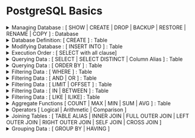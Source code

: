 # PostgreSQL Basics

<details>
  <summary> Managing Database : [ SHOW | CREATE | DROP | BACKUP | RESTORE | RENAME | COPY ] : Database </summary>
<br><br>  

| Command    | Description |  
| ----------- | ----------- |  
|**SHOW DATABASES;**   | To see the list of all the databases on the sql server.      |  
|**CREATE DATABASE database_name ;**  |  To create a new database.|  
|**DROP DATABASE database_name ;** | To drop the entire database |  
|**BACKUP DATABASE ;** |🤷 |  
|**RESTORE DATABASE ;** |🤷 |  
|**RENAME DATABASE ;** |🤷 |   
|**COPY DATABASE ;** |🤷 |   

<br>  

</details>

<details>
  <summary> Database Definition: [ CREATE ] : Table </summary>
<br><br>

| Command | Description |
| ----------- | ----------- |  
|**CREATE TABLE** table_name ( <br>  column_name_1 data_type (size) NULL/ NOT NULL , <br> column_name_2 data_type (size) NULL/ NOT NULL ,<br> column_name_3 data_type (size) NULL/ NOT NULL , <br>... ... ...<br>... ... ...<br>PRIMARY KEY(column_name/s) ,<br> CONSTRAINT fk_name FOREIGN KEY (Column_Name/s) REFERENCES referenced_table_name(referenced_column_Name/s) ON DELETE CASCADE ON UPDATE CASCADE , <br>... ... ...<br>... ... ...<br>); |  To Create a Table with Primary key and Foreign Keys.<br> <br>**For example:** <br>create table personal( <br>id int, <br>name varchar(50),<br>birth_date date, <br>phone varchar(12), <br>gender varchar(1));<br> <br><b><u>NOTE:</u> Each Table can have only one Primary Key which may consist of one or more than one Columns. But a table/relation may have multiple Foreign Key.In Case of, Foreign Key declaration, referenced Column have to be Primary Key in referenced table/relation.|  


#### Data Types:

There are three main data types:
- String
  - **char(size)** : fixed length string, column length can be 0 to 255
  - **varchar(size)** : variable length string, length can be 0 to 65535
  - **binary(size)** : fixed length string but only stores binary byte string, length 0 to 255, default 1
  - **varbinary(size)** : variable length string but only stores binary bytes string, length 0 to 65535, default 1
  - **tinytext** : holds a string with maximum length of 255 charachters
  - **text(size)** : holds a string with maximum length of 65535 bytes
  - **mediumtext** : holds a string with maximum length of 16,777,215 bytes
  - **longtext** : holds a string with maximum length of 4,294,967,295 characters
  - **tinyblob** : for BLOBS. max length : 255 bytes
  - **blob** : for BLOBS, max length : 65,535 bytes
  - **mediumblob** : for BLOBS, mex length : 16,777,215 bytes
  - **longblob** : for BLOBS, mex length : 4,294,967,295 bytes
  - **enum(values1, values2, ...)** : A string object that can have only one value, chosen from a list of possible values. We can list up to 65535 values in an enum list
  - **set(val1, val2, val3, ...)** : A string object that can have 0 or more values, chosen from a list of possible values.

- Numeric
  - **bit(size)** : bit value type. size 1 to 64. default size 1 
  - **tinyint(size)** : value range from -128 to  127. maximum size 255
  - **int(size)** : value ranges from 2147483648 to 2147483647. 
  - **integer(size)** : value ranges from 2147483648 to 2147483647
  - **smallint(size)** : A small integer. Signed range is from -32768 to 32767.
  - **mediumint(size)** : A medium integer. Signed range is from -8388608 to 8388607
  - **bigint(size)** : A large integer. Signed range is from -9223372036854775808 to 9223372036854775807. 
  - **bool** : Zero is considered as false, nonzero values are considered as true.
  - **boolean** : Zero is considered as false, nonzero values are considered as true.
  - **float(p)** : A floating point number. MySQL uses the p value to determine whether to use FLOAT or DOUBLE for the resulting data type. If p is from 0 to 24, the data type becomes FLOAT(). If p is from 25 to 53, the data type becomes DOUBLE()
  - **double(size,d)** : A normal-size floating point number. The total number of digits is specified in size. The number of digits after the decimal point is specified in the d parameter
  - **decimal(size,d)** : An exact fixed-point number. The total number of digits is specified in size. The number of digits after the decimal point is specified in the d parameter. The maximum number for size is 65, but default 10. The maximum number for d is 30, default 0.
  - **dec(size,d)** : Same as DECIMAL(size,d)
- Date and Time
  - **date** 'yyyy-mm-dd', allowed '1000-01-01' to '9999-12-31'
  - **datetime(fsp)** 'yyyy-mm-dd hh:mm:ss', allowed '1000-01-01 00:00:00' to '9999-12-31 23:59:59'
    - Adding DEFAULT and ON UPDATE in the column definition to get automatic initialization and updating to the current date and time
  - **timestamp(fsp)** 'yyyy-mm-dd hh:mm:ss', allowed '1970-01-01 00:00:01' UTC to '2038-01-09 03:14:07'
  - **time(fsp)** 'hh:mm:ss', allowed '-838:59:59' to '838:59:59'
  - **year** a year in four-digit format, allowed 1901 to 2155 and 0000

</details>

<details>
<summary> Modifying Database : [ INSERT INTO ] : Table </summary>
  
<br><br>
  
| Command    | Description |
| ----------- | ----------- |  
|<b>INSERT INTO table_name VALUES <br>(value1,value2,value3,... ...),<br>(value1,value2,value3,... ...), <br>(value1,value2,value3,... ...), <br>... ... ; <b>| TO add values for all the columns of the table.<br><br> No need to specify the column names in the SQL syntax. <br><br> But need to make sure the order of the values is in the same order as the columns in the table.|
|<b>INSERT INTO table_name <br>(column1, column2, column3,... ...) VALUES <br>(value1,value2,value3,... ...), <br>(value1,value2,value3,... ...) , <br>(value1,value2,value3,... ...),<br> ... ... ; <b>|To insert Data Only in Specified Columns.|
  <br>

  <br> 
</details>
<details>
  <summary>Execution Order : [ SELECT with all clause] </summary>

## Execution Order
PostgreSQL evaluates the select statements with all clause as follows:   
``FROM`` -> ``WHERE`` -> ``GROUP BY`` -> ``HAVING`` -> ``SELECT`` -> ``DISTINCT`` -> ``ORDER BY`` -> ``LIMIT``
</details>
<details>
  <summary>Querying Data : [ SELECT | SELECT DISTINCT | Column Alias ] : Table </summary>

## SELECT 
The **SELECT** statement has the following clauses:
  - Select distinct rows using **DISTINCT** operator.
  - Sort rows using **ORDER BY** clause.
  - Filter rows using **WHERE** clause.
  - Select a subset of rows from a table using **LIMIT or FETCH** clause.
  - Group rows into groups using **GROUP BY** clause.
  - Filter groups using **HAVING** clause.
  - Join with other tables using joins such as **INNER JOIN**, **LEFT JOIN**, **FULL OUTER JOIN**, **CROSS JOIN** clauses.
  - Perform set operations using **UNION**, **INTERSECT**, and **EXCEPT** 

In this section, we will focus on **SELECT** and **FROM** clause.

  | Command    | Description |
  | ----------- | ----------- |  
  | **SELECT** select_list <br> **FROM** table_name | General statement for basic query <br> <b>Note : <b> Where clause is optional| 
  | **SELECT** **DISTINCT** column1 <br>**FROM** table_name; | Removes duplicate rows from a result set |
  | **SELECT** **DISTINCT** column1, column2 <br>**FROM** table_name; | Removes duplicate rows from a result set. <br>It uses the combination of values in both column1 and column2 columns for evaluating the duplicate. |
  | **SELECT** column_name **AS** alias_name <br> **FROM** table_name <br><br> Or, <br><br> **SELECT** column_name alias_name <br> **FROM** table_name | The column_name is assigned an alias alias_name. <br>The **AS** keyword is optional so we can omit it like later command.<br>Both command will work as same |
  | **SELECT** expression **AS** alias_name <br>**FROM** table_name; | |

**Note:**  
- select list that can be a column or a list of columns in a table from which you want to retrieve data. If we specify a list of columns, we need to place a comma (,) between two columns to separate them. If we want to select data from all the columns of the table, we can use an asterisk (*) shorthand instead of specifying all the column names. The select list may also contain expressions or literal values.
- The FROM clause is optional. If we are not querying data from any table, we can omit the FROM clause in the SELECT statement.
- The **DISTINCT** keyword operates on column(s)
- If a column alias contains one or more spaces, we need to surround it with double quotes. ( ```column_name AS "alias name"```)

**Execution Order:**  
PostgreSQL evaluates the FROM clause before the SELECT clause in the SELECT statement: FROM -> SELECT

**Examples:**  
Find the first names of all customers from the customer table:
```PostgreSQL
SELECT first_name
FROM customer;
```
Retrieve first name, last name, and email of customers:
```PostgreSQL
SELECT first_name, last_name, email
FROM customer;
```
Retrieve data from all columns of the customer table:
```PostgreSQL
SELECT *
FROM customer;
```
To find distinct values of all columns in a table:
```PostgreSQL
SELECT DISTINCT *
FROM table_name;
```
Retrieve first name, last name of customers where the last need to be shown as surname:
```PostgreSQL
SELECT first_name, last_name AS surname
FROM customer;
```
Retrieve full_name of customers using first name, last name:
```PostgreSQL
SELECT first_name || ' ' || last_name AS full_name
FROM customer;
```
Or, 
```PostgreSQL
SELECT first_name || ' ' || last_name AS "full name"
FROM customer;
```
</details>

<details>
  <summary>Querying Data : [ ORDER BY ] : Table </summary>
    
  | Command | Description |
  | --- | --- |  
  | **SELECT** select_list <br>**FROM** table_name <br> **ORDER BY**  <br>sort_expression1 **ASC/DESC** , <br> sort_expression2 **ASC/DESC** | The ORDER BY clause allows to sort rows returned by a SELECT clause in ascending or descending order based on a sort expression | 
  | **ORDER BY** sort_expresssion [ASC or DESC] [NULLS FIRST or NULLS LAST] | In the database world, NULL is a marker that indicates the missing data or the data is unknown at the time of recording. When we sort rows that contain NULL, we can specify the order of NULL with other non-null values by using the NULLS FIRST or NULLS LAST option of the ORDER BY clause <br> <br> The **NULLS FIRST** option places NULL before other non-null values and the **NULL LAST** option places NULL after other non-null values. |

  **Execution Order:**  
  PostgreSQL evaluates the clauses in the SELECT statement in the following order: ``FROM``, ```SELECT```, and ```ORDER BY```  

  **Note:** 
  - Use **ASC** to sort in **ascending** order.
  - Use **DESC** to sort in **descending** order.
  - If we leave it blank, **ORDER BY** uses **ASC** by **default**.
  - By default, **ASC** use NULLS LAST
  - By default, **DESCSC** use NULLS FIRST

  **Example:**   
  Sort customers by their first names in ascending order:
  ```PostgreSQL
  SELECT first_name, last_name 
  FROM customer
  ORDER BY first_name ASC;
  ```
  OR, 
   ```PostgreSQL
  SELECT first_name, last_name 
  FROM customer
  ORDER BY first_name;
  ```
  
  ```PostgreSQL
  SELECT store_id, first_name, last_name 
  FROM customer
  ORDER BY store_id DESC, first_name ASC;
  ```
  Find store_id, first name and last name of all the customer ordered in descended value of store_id:
  ```PostgreSQL
  SELECT store_id, first_name, last_name 
  FROM customer
  ORDER BY store_id DESC;
  ```
  
  ```PostgreSQL
  SELECT num 
  FROM sort_demo 
  ORDER BY num NULLS FIRST;
  ```

  ```PostgreSQL
  SELECT num 
  FROM sort_demo 
  ORDER BY num DESC NULLS LAST;
  ```
</details>

<details>
  <summary>Filtering Data : [ WHERE ] : Table </summary>

  | Command | Description |
  | ----- | ----- | 
  | **SELECT** select_list <br> **FROM** table_name <br>**WHERE** condition; | In this syntax, we place the **WHERE** clause right after the FROM clause of the SELECT statement.<br>The **WHERE** clause uses the condition to filter the rows returned from the SELECT clause. <br>The condition is a boolean expression that evaluates to true, false, or unknown. <br>The query returns only rows that satisfy the condition in the WHERE clause.|

  **Execution Order**  
  PostgreSQL evaluates the WHERE clause after the FROM clause but before the SELECT and ORDER BY clause. i.e., from -> where -> select -> order by

  **Example**  
  To find customers with the first name is Jamie:
  ```PostgreSQL
  SELECT customer_id, first_name
  FROM customer
  WHERE first_name = 'Jamie';
  ```

  To find customers whose first name and last names are Jamie and rice:
  ```PostgreSQL
  SELECT customer_id, first_name, last_name
  FROM customer
  WHERE first_name = 'Jamie' AND last_name = 'rice';
  ```
  To find the customers with first names having any of the following Ann, Anne, and Annie:
  ```PostgreSQL
  SELECT customer_id, first_name, last_name
  FROM customer
  WHERE first_name IN ('Ann', 'Anne', 'Annie');
  ```
  Find customers whose first names start with Br and last names are not Motley:
  ```PostgreSQL
  SELECT customer_id, first_name, last_name
  FROM customer
  WHERE first_name like 'Br%'
      AND last_name <> 'Motley';
  ```
</details>

<details>
  <summary>Filtering Data : [ AND | OR ] : Table </summary>

AND operator – combine two boolean expressions and return true if both expressions evaluate to true. <br>
OR operator – combine two boolean expressions and return false if either expression evaluates to false.

In PostgreSQL, a boolean value can have one of three values: true, false, and null.

PostgreSQL uses ``true``, ``'t'``, ``'true'``, ``'y'``, ``'yes'``, ``'1'`` to represent true and ``false``, ``'f'``, ``'false'``, ``'n'``, ``'no'``, and ``'0'`` to represent false.

A boolean expression is an expression that evaluates to a boolean value.

For example, the expression 1=1 is a boolean expression that evaluates to true:
```PostgreSQL
SELECT 1 = 1 AS result;
```
**Explanation of AND operator:**  
The basic syntax of the AND operator:
```Postgresql
expression1 AND expression2
```
In this syntax, expression1 and expression2 are boolean expressions that evaluate to true, false, or null.

The AND operator returns true only if both expressions are true. It returns false if one of the expressions is false. Otherwise, it returns null.

The following table shows the results of the AND operator when combining true, false, and null.
| true | false | null | ANDed Result |
| --- | --- | --- | --- |
| true | false | null | true |
| false | false | false | false |
| null | false | null | null |

Find the films that have a length greater than 180 and a rental rate less than 1:
```Postgresql
SELECT title, length, rental_rate
FROM film
WHERE length > 180 AND rental_rate < 1;
```
**Explanation of OR Operator:**
The basic syntax of the OR operator:
```Postgresql
expression1 OR expression2
```
In this syntax, expression1 and expression2 are boolean expressions that evaluate to ``true``, ``false``, or ``null``.

The OR operator returns true only if any of the expressions is true. It returns false if both expressions are false. Otherwise, it returns null.

The following table shows the results of the AND operator when combining true, false, and null.
| true | false | null | ANDed Result |
| --- | --- | --- | --- |
| true | true | true | true |
| true | false | null | false |
| true | null | null | null |

Find the films that have a rental rate is 0.99 or 2.99
```PostgreSQL
SELECT title, rental_rate
FROM film
WHERE rental_rate = 0.99 OR rental_rate = 2.99;
```
</details>
<details>
  <summary>Filtering Data : [ LIMIT | OFFSET ] : Table </summary>  
  
  | Command | Description |
  | --- | --- |
  | **SELECT** select_list<br>**FROM** table_name <br> **ORDER BY** sort_expression <br> **LIMIT** row_count | The statement returns row_count rows generated by the query. <br> If the row_count is zero, the query returns an empty set. <br> If the row_count is NULL, the query returns the same result set as it does not have the LIMIT clause. |
  | **SELECT** select_list<br>**FROM** table_name <br> **ORDER BY** sort_expression <br> **LIMIT** row_count <br> **OFFSET** row_to_skip; | The statement first skips row_to_skip rows before returning row_count rows generated by the query. <br> If the row_to_skip is zero, the statement will work like it doesn’t have the OFFSET clause. <br> It’s important to note that PostgreSQL evaluates the OFFSET clause before the LIMIT clause. |  

  **Note**
  - PostgreSQL stores rows in a table in an unspecified order, therefore, when we use the LIMIT clause, we should always use the ORDER BY clause to control the row order.
  - If we don’t use the ORDER BY clause, we may get a result set with the rows in an unspecified order.

  **Examples**  
  The following statement uses the **LIMIT** clause to get the first five films sorted by film_id:
  ```PostgreSQL
  SELECT film_id, title, release_year 
  FROM film 
  ORDER BY film_id 
  LIMIT 5;
  ```
  To retrieve 4 films starting from the fourth one ordered by film_id, we can use both LIMIT and OFFSET clauses as follows:
  ```PostgreSQL
  SELECT film_id, title, release_year 
  FROM film 
  ORDER BY film_id 
  LIMIT 4
  OFFSET 3;
  ```
</details>

<details>
  <summary>Filtering Data : [ IN | BETWEEN ] : Table </summary>

### `IN Operator`
The ``IN`` operator allows to check whether a value matches any value in a list of values.

The basic syntax of the ``IN`` operator:

```PostgreSQL
value IN (value1,value2,...)
```
The ``IN`` operator returns ``true`` if the value is equal to any value in the list such as ``value1``, ``value2``, ...

Retrieve information about the film with id 1, 2, and 3:
```PostgreSQL
SELECT film_id, title
FROM film
WHERE film_id IN (1,2,3);
```
Find the actors who have the last name in the list 'Allen', 'Chase', and 'Davis':
```PostgreSQL
SELECT first_name, last_name
FROM actor
WHERE last_name IN ('Allen', 'Chase', 'Davis' )
ORDER BY last_name;
```
Find payments whose payment dates are in a list of dates: 2007-02-15 and 2007-02-16:
```PostgreSQL
SELECT payment_id, amount, DATE(payment_date)
FROM payment
WHERE payment_date::date IN ('2007-02-15', '2007-02-16');
```

### `BETWEEN Operator`
The `BETWEEN` operator allows to check if a value falls within a range of values.
| Command | Description |
| --- | --- | 
| value ``BETWEEN`` low ``AND`` high | If the ``value`` is greater than or equal to the ``low`` value and less than or equal to the ``high`` value, the ``BETWEEN`` operator returns true; <br> Otherwise, it returns false. <br> The syntax can be re-written as ``value`` >= low ``AND`` ``value`` <= high | 

**Note:**  
- When using BETWEEN operator with dates that also include timestamp information, we need to pay careful attention to using BETWEEN versus <=, >= comparison operators, due to the fact that a datetime starts at 0:00. Later on we will study more specific methods for datetime information types.
Retrieve payments with payment_id is between 17503 and 17505:
```PostgreSQL
SELECT payment_id, amount
FROM payment
WHERE payment_id BETWEEN 17503 AND 17505;
```
Find payments with payment_id is not the range between 17503 and 17505:
```PostgreSQL
SELECT payment_id, amount
FROM payment
WHERE payment_id NOT BETWEEN 17503 AND 17505;
```
Find payments whose payment dates are between 2007-02-15 and 2007-02-20 and amount more than 10:
```PostgreSQL
SELECT payment_id, amount, payment_date
FROM payment
WHERE payment_date BETWEEN '2007-02-15' AND '2007-02-20'
  AND amount > 10
ORDER BY payment_date;
```
</details>
<details>
  <summary>Filtering Data : [ LIKE | ILIKE] : Table </summary>

## LIKE Operator
The ``LIKE`` (and ``ILIKE``) operator allows us to perform pattern matching against string data with the use of wildcard characters:
- Percent % 
  - Matches any sequence of characters
- Underscore _
  - Matches any single character
**Syntax**  
```PostgresSQL
value LIKE pattern
value NOT LIKE pattern
value ILIKE pattern
VALUE NOT ILIKE pattern
```
**Note:**
- ``LIKE`` is case-sensitive
- ``ILIKE`` is case-insensitive  

**Some Pattern**
- "a%" = words ``start`` with a
- "%a" = words ``end`` with a
- "%test%"= words that have ``test`` in any position
- "_r%" = words that have "r" in the 2nd position from beginning
- "a_%" = words start with 'a' and it at least have 1 char after 'a'.
- "a_ _%" = words start with 'a' and it at least have 2 char after 'a'.
- "a%o"= Strings that start with "a" and ends with "o"
- [_ _ _] matches any string of exactly three characters.
- [_ _ _ %] matches any string of at least three characters.

Find customers whose first names contain the string ``er`` :
```PostgreSQL
SELECT first_name, last_name
FROM customer
WHERE first_name LIKE '%er%'
ORDER BY first_name;
```

### What if you want to match the character % or _ itself:
Then, The solution is use ESCAPE option.

For example, a column of table contains info like:  
The rents are now 10% higher than last month    


To match the % or _ itself, ESCAPE should be used.

(Read from o)

</details>
<details>
  <summary>Aggregate Functions [ COUNT | MAX | MIN | SUM | AVG ] : Table </summary>

  | Function | Command | Description |
  | --- | --- | --- |
  |**COUNT()** | **COUNT(column_name)** or **COUNT(*)** <br> <br>**SELECT** **COUNT**(column_name) <br> **FROM** table_name;| Returns the number of records returned by a select query.<br>**Note:** NULL values are not counted.|
  |**AVG()** | **SELECT** **AVG**(column_name) <br> **FROM** table_name ; | Return the average value for the given column.|
  |**MIN()** | **SELECT** **MIN**(column_name) <br> **FROM** table_name ;| Returns the minimum value from the records.|
  |**MAX()** | **SELECT** **MAX**(column_name) <br> **FROM** table_name ;| Returns the maximum value from the records.|
  |**SUM()** | **SELECT** **SUM**(column_name) <br> **FROM** table_name | Returns the total sum of the specified column |
</details>

<details>
  <summary> Operators [ Logical | Arithmetic | Comparison ] </summary>

### Logical Operators (AND, OR)

### Arithmetic Operators(+,-,*,/,%)

  | Command    | Description |
  | ----------- | ----------- |
  | + | Addition |
  | - | Subtraction |
  | * | Multiplication |
  | / | Division |
  | % | Modulo |
  
### Comparison Operators(=, >, <, >=, <=, <>)

  | Command    | Description |
  | ----------- | ----------- |
  | = | Equal |
  | > | Greater than |
  | < | Less than	|
  | >= | Greater than or equal	|
  | <= |	Less than or equal |  
  | <>|	Not equal.<br>**Note**: In some versions of SQL this operator may be written as !=	|

</details>

<details>
  <summary>Joining Tables : [ TABLE ALIAS | INNER JOIN | FULL OUTER JOIN | LEFT OUTER JOIN | RIGHT OUTER JOIN | SELF JOIN | CROSS JOIN ] </summary>

## Table Alias
A table alias is a feature in SQL that allows to assign a temporary name to a table during the execution of a query.
| Command | Description | 
| --- | --- | 
| table_name AS alias_name | It will renamed the name of the table "table_name" to "alias_name" |

**Note:**  
- The AS keyword is optional, meaning that we can omit it like this: ```table_name alias_name```

To retrieve five titles from the ``film`` table:
```PostgreSQL
SELECT f.title
FROM film AS f
ORDER BY f.title
LIMIT 5;
```
## Inner Join 

| Command | Description |
| --- | --- | 
| **SELECT** select_list <br>**FROM** TableA **INNER JOIN** TableB <br>**ON** TableA.column_name = TableB.column_name; | Inner join produces only the set of records that match in both TableA and TableB based on the column name. |

![inner_join](images/inner_join.png)  
**Note:**   
- To make the query shorter, we can use table aliases:
  ```PostgreSQL
  SELECT
    select_list
  FROM
    table1 t1 
      INNER JOIN table2 t2 ON t1.column_name = t2.column_name;
  ```
- If the columns for matching share the same name, we can use the USING syntax:
  ```PostgreSQL
  SELECT
    select_list
  FROM
    table1 t1 INNER JOIN table2 t2 USING(column_name);
  ```
**Example:**  
A customer walks in and is a huge fan of the actor "Nick Wahlberg" and wants to know which movies he is in. <br>
Get a list of all the movies "Nick Wahlberg" has been in.
```PostgreSQL
select
	title, first_name, last_name 
from 
	film_actor
		inner join actor on	actor.actor_id = film_actor.actor_id
		inner join film on film.film_id = film_actor.film_id
where
	first_name = 'Nick'
	and last_name = 'Wahlberg';
```
California sales tax laws have changed and we need to alert our customers to this through email. <br> 
What are the emails of the customers who live in California?
```PostgreSQL
select district, email
from customer inner join address
	on customer.address_id = address.address_id
where district = 'California';
```
## Full Outer Join

| Command | Description |
| --- | --- | 
| **SELECT** select_list <br>**FROM** TableA **FULL OUTER JOIN** TableB <br>**ON** TableA.column_name = TableB.column_name;  | Full outer join produces the set of all records in Table A and Table B,<br>with matching records from both sides where available.<br>If there is no match, the missing side will contain null. |
![full_outer_join](images/full_outer_join.png) 

To produce the set of records unique to Table A and Table B, we perform the same full outer join, then exclude the records we don't want from both sides via a where clause.
```PostgreSQL
SELECT * FROM TableA
FULL OUTER JOIN TableB
ON TableA.name = TableB.name
WHERE TableA.id IS null
OR TableB.id IS null
```
![unique](images/unique_join.png)  

```PostgreSQL
CREATE TABLE departments (
  department_id serial PRIMARY KEY,
  department_name VARCHAR (255) NOT NULL
);
CREATE TABLE employees (
  employee_id serial PRIMARY KEY,
  employee_name VARCHAR (255),
  department_id INTEGER
);
```
Based on this, find the department that does not have any employees:
```PostgreSQL
select
  department_id
from
  departments dept
    full outer join employees emp on dept.department_id = emp.department_id
where
  emp.employee_name is null
```

## Left Outer Join

| Command | Description |
| --- | --- | 
| **SELECT** select_list <br>**FROM** TableA **LEFT OUTER JOIN** TableB <br>**ON** TableA.column_name = TableB.column_name;  | Left outer join produces a complete set of records from Table A,<br> with the matching records (where available) in Table B.<br>If there is no match, the right side will contain null. |
![left_outer_join](images/left_outer_join.png)  

**Note:**
- If the columns for joining two tables have the same name, we can use the USING syntax:
  ```PostgreSQL
  SELECT
    select_list
  FROM
    table1
      LEFT JOIN table2 USING (column_name);
  ------------------------------------------------------------
  SELECT
  f.film_id,
  f.title,
  i.inventory_id
  FROM
    film f
      LEFT JOIN inventory i USING (film_id)
  ORDER BY
    i.inventory_id;
  ```

To produce the set of records only in Table A, but not in Table B, we perform the same left outer join, then exclude the records we don't want from the right side via a where clause.
```PostgreSQL
SELECT * FROM TableA
LEFT OUTER JOIN TableB
ON TableA.name = TableB.name
WHERE TableB.id IS null
```
![left_outer_left](images/left_outer_join2.png) 

Identify the films that are not present in the inventory:
```PostgreSQL
SELECT
  f.film_id,
  f.title,
  i.inventory_id
FROM
  film f
  LEFT JOIN inventory i USING (film_id)
WHERE
  i.film_id IS NULL
ORDER BY
  f.title;
```

## Self Join
A self-join is a regular join that joins a table to itself. In practice, we typically use a self-join to query hierarchical data or to compare rows within the same table.

Syntax:  
```PostgreSQL
SELECT
  select_list
FROM
  table_name t1
    INNER JOIN table_name t2 ON join_predicate;
-------------------------------------------------alternative
SELECT
  select_list
FROM
  table_name t1
    LEFT JOIN table_name t2 ON join_predicate;
```

Find all pairs of films that have the same length:
```PostgreSQL
select
  f1.title,
  f2.title,
  f1.length
from 
  film f1
    inner join film f2 on f1.length = f2.length and f1.film_id > f2.film_id
```

## Cross Join
A cross-join allows to join two tables by combining each row from the first table with every row from the second table, resulting in a complete combination of all rows.

**Note**
- A cross-join produces the cartesian product of rows in two tables.
- If table1 has ``n`` rows and table2 has ``m`` rows, the CROSS JOIN will return a result set that has ``nxm`` rows.

**Syntax:**  
```PostgreSQL
SELECT
  select_list
FROM
  table1
    CROSS JOIN table2;
--------------------alternative
SELECT
  select_list
FROM
  table1,table2;
```

The query ```SELECT * FROM T1 CROSS JOIN T2;``` will produce the following output:  
![cross_join](images/cross_join.jpeg)
</details>

<details>
  <summary>Grouping Data : [ GROUP BY | HAVING ] </summary>

## GROUP BY
- Divide rows of a result set into groups and optionally apply an aggregate function to each group.

The basic syntax of the ``GROUP BY`` clause:
```PostgreSQL
SELECT
  column1,
  column2,
  ...,
  aggregate_function(column3)
FROM
  table_name
GROUP BY
  column1,
  column2,
  ...;
```
In this syntax,
- First, select the columns that we want to group such as ``column1`` and ``column2``, and column that you want to apply an aggregate function (``column3``).
- Second, list the columns that we want to group in the ``GROUP BY`` clause.

**Execution Order:** PostgreSQL evaluates the ``GROUP BY`` clause after the ``FROM`` and ``WHERE`` clauses and before the ``HAVING`` ``SELECT``, ``DISTINCT``, ``ORDER BY`` and ``LIMIT`` clauses.

**Example:**  
Retrieve the customer_id from the payment table:
```PostgreSQL
SELECT customer_id
FROM customer
GROUP BY customer_id
ORDER BY customer_id;
```
Retrieve the total payment paid by each customer:
```PostgreSQL
SELECT customer_id, SUM(amount)
FROM payment
GROUP BY customer_id
ORDER BY customer_id;
```
Retrieve the total payment for each customer and display the customer name and amount:
```PostgreSQL
SELECT first_name || ' ' || last_name AS full_name, SUM(amount)
FROM
  payment
    INNER JOIN customer ON payment.customer_id = customer.customer_id
GROUP BY full_name
ORDER BY SUM(amount) DESC;

```
Count the number of payments processed by each staff:
```PostgreSQL
SELECT staff_id, COUNT(*)
FROM
  payment
GROUP BY staff_id;
```

## HAVING
HAVING clause specifies a search condition for a group or an aggregate.

The basic syntax is as follows:
```PostgreSQL
SELECT 
  column1,
  aggregate_function(column2)
FROM
  table_name
GROUP BY 
  column1
HAVING
  condition;
```
In this syntax:
- First, the ``GROUP BY`` clause groups rows into groups by the values in the ``column1``.
- Then, the ``HAVING`` clause filters the groups based on the ``condition``.

**Note:**
- Besides the GROUP BY clause, we can also include other clauses such as JOIN and LIMIT in the statement that uses the HAVING clause.

### HAVING vs WHERE
- The ``WHERE`` clause filters the rows based on a specified condition whereas the ``HAVING`` clause filter groups of rows according to a specified condition.
- In other words, we can apply the condition in the ``WHERE`` clause to the rows while we need to apply the condition in the ``HAVING`` clause to the groups of rows.

Find the customers who have been spending more than 200:
```PostgreSQL
SELECT
  customer_id, SUM(amount)
FROM 
  payment
GROUP BY 
  customer_id
HAVING SUM(amount) > 200
```

Find the stores that has more than 300 customers:
```PostgreSQL
SELECT
  store_id, COUNT(customer_id)
FROM
  customer
GROUP BY
  store_id
HAVING COUNT(customer_id) > 300
```
We are launching a platinum service for our most loyal customers. We will assign platinum status to customers that have had 40 or more transaction payments. What customer_ids are eligible for platinum status?
```PostgreSQL
SELECT
  customer_id, COUNT(amount)
FROM
  payment
GROUP BY
  customer_id
HAVING COUNT(amount) >= 40
```
What are the customer ids of customers who have spent more than $100 in payment transactions with our staff_id member 2?
```PostgreSQL
SELECT
  customer_id, staff_id, SUM(amount)
FROM
  payment
WHERE 
  staff_id = 2
GROUP BY
  customer_id
HAVING SUM(amount) > 100
```
</details>